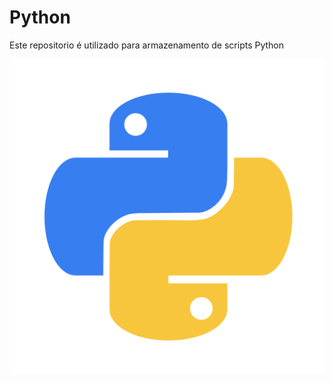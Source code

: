 <h1>Python</h1>

Este repositorio é utilizado para armazenamento de scripts Python

![python-logo](img/python-logo.png)